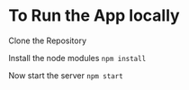 # To Run the App locally

Clone the Repository

Install the node modules
`npm install`

Now start the server 
`npm start`
